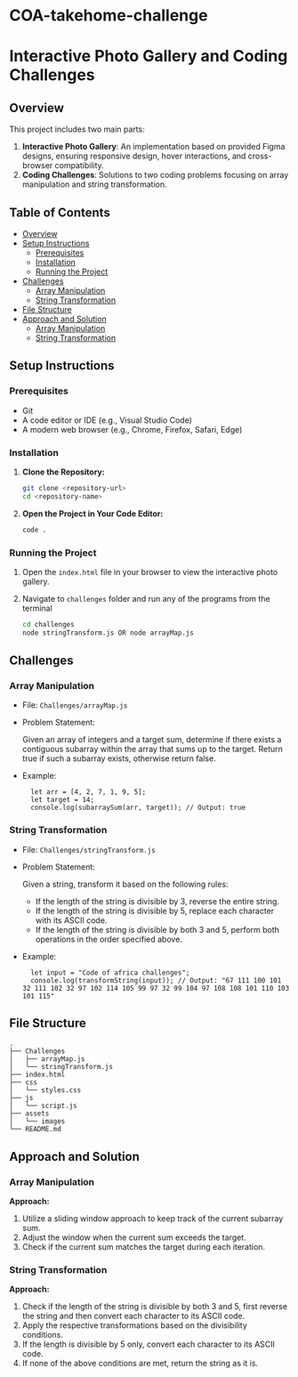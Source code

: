 # COA-takehome-challenge
# Interactive Photo Gallery and Coding Challenges

## Overview

This project includes two main parts:
1. **Interactive Photo Gallery**: An implementation based on provided Figma designs, ensuring responsive design, hover interactions, and cross-browser compatibility.
2. **Coding Challenges**: Solutions to two coding problems focusing on array manipulation and string transformation.

## Table of Contents

- [Overview](#overview)
- [Setup Instructions](#setup-instructions)
  - [Prerequisites](#prerequisites)
  - [Installation](#installation)
  - [Running the Project](#running-the-project)
- [Challenges](#challenges)
  - [Array Manipulation](#array-manipulation)
  - [String Transformation](#string-transformation)
- [File Structure](#file-structure)
- [Approach and Solution](#approach-and-solution)
  - [Array Manipulation](#array-manipulation-1)
  - [String Transformation](#string-transformation-1)

## Setup Instructions

### Prerequisites

- Git
- A code editor or IDE (e.g., Visual Studio Code)
- A modern web browser (e.g., Chrome, Firefox, Safari, Edge)

### Installation

1. **Clone the Repository:**

   ```bash
   git clone <repository-url>
   cd <repository-name>
2. **Open the Project in Your Code Editor:**

   ```bash
   code .
### Running the Project
1. Open the `index.html` file in your browser to view the interactive photo gallery.
2. Navigate to `challenges` folder and run any of the programs from the terminal

   ```bash
   cd challenges
   node stringTransform.js OR node arrayMap.js
## Challenges
### Array Manipulation
- File: `Challenges/arrayMap.js`
- Problem Statement:

    Given an array of integers and a target sum, determine if there exists a contiguous subarray within the array that sums up to the target. Return true if such a subarray exists, otherwise return false.
- Example:

        let arr = [4, 2, 7, 1, 9, 5];
        let target = 14;
        console.log(subarraySum(arr, target)); // Output: true

### String Transformation
- File: `Challenges/stringTransform.js`
- Problem Statement:

    Given a string, transform it based on the following rules:
    - If the length of the string is divisible by 3, reverse the entire string.
    - If the length of the string is divisible by 5, replace each character with its ASCII code.
    - If the length of the string is divisible by both 3 and 5, perform both operations in the order specified above.

- Example:

        let input = "Code of africa challenges";
        console.log(transformString(input)); // Output: "67 111 100 101 32 111 102 32 97 102 114 105 99 97 32 99 104 97 108 108 101 110 103 101 115"

## File Structure
    .
    ├── Challenges
    │   ├── arrayMap.js
    │   └── stringTransform.js
    ├── index.html
    ├── css
    │   └── styles.css
    ├── js
    │   └── script.js
    ├── assets
    │   └── images
    └── README.md

## Approach and Solution
### Array Manipulation
**Approach:**
1. Utilize a sliding window approach to keep track of the current subarray sum.
2. Adjust the window when the current sum exceeds the target.
3. Check if the current sum matches the target during each iteration.

### String Transformation

**Approach:**
1. Check if the length of the string is divisible by both 3 and 5, first reverse the string and then convert each character to its ASCII code.
2. Apply the respective transformations based on the divisibility conditions.
3. If the length is divisible by 5 only, convert each character to its ASCII code.
4. If none of the above conditions are met, return the string as it is.
